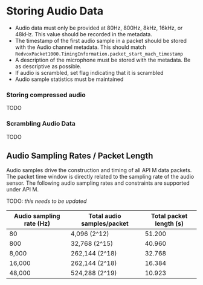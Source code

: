 # Storing Audio Data

* Audio data must only be provided at 80Hz, 800Hz, 8kHz, 16kHz, or 48kHz. This value should be recorded in the metadata.
* The timestamp of the first audio sample in a packet should be stored with the Audio channel metadata. This should match `RedvoxPacket1000.TimingInformation.packet_start_mach_timestamp` 
* A description of the microphone must be stored with the metadata. Be as descriptive as possible.
* If audio is scrambled, set flag indicating that it is scrambled
* Audio sample statistics must be maintained

### Storing compressed audio

TODO

### Scrambling Audio Data

TODO

## Audio Sampling Rates / Packet Length

Audio samples drive the construction and timing of all API M data packets. The packet time window is directly related to the sampling rate of the audio sensor. The following audio sampling rates and constraints are supported under API M.

TODO: _this needs to be updated_

| Audio sampling rate (Hz) | Total audio samples/packet | Total packet length (s) |
|--------------------------|----------------------------|-------------------------|
| 80                       | 4,096   (2^12)             | 51.200                  |
| 800                      | 32,768  (2^15)             | 40.960                  |
| 8,000                    | 262,144 (2^18)             | 32.768                  |
| 16,000                   | 262,144 (2^18)             | 16.384                  |
| 48,000                   | 524,288 (2^19)             | 10.923                  |


